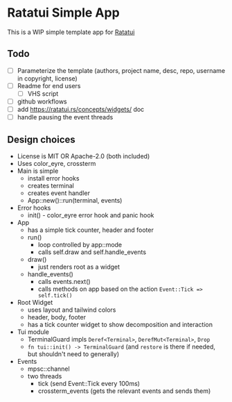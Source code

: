 # Ratatui Simple App

This is a WIP simple template app for [Ratatui]

## Todo

- [ ] Parameterize the template (authors, project name, desc, repo, username in copyright, license)
- [ ] Readme for end users
  - [ ] VHS script
- [ ] github workflows
- [ ] add <https://ratatui.rs/concepts/widgets/> doc
- [ ] handle pausing the event threads

## Design choices

- License is MIT OR Apache-2.0 (both included)
- Uses color_eyre, crossterm
- Main is simple
  - install error hooks
  - creates terminal
  - creates event handler
  - App::new()::run(terminal, events)
- Error hooks
  - init() - color_eyre error hook and panic hook
- App
  - has a simple tick counter, header and footer
  - run()
    - loop controlled by app::mode
    - calls self.draw and self.handle_events
  - draw()
    - just renders root as a widget
  - handle_events()
    - calls events.next()
    - calls methods on app based on the action `Event::Tick => self.tick()`
- Root Widget
  - uses layout and tailwind colors
  - header, body, footer
  - has a tick counter widget to show decomposition and interaction
- Tui module
  - TerminalGuard impls `Deref<Terminal>`, `DerefMut<Terminal>`, `Drop`
  - `fn tui::init() -> TerminalGuard` (and `restore` is there if needed, but shouldn't need to generally)
- Events
  - mpsc::channel
  - two threads
    - tick (send Event::Tick every 100ms)
    - crossterm_events (gets the relevant events and sends them)
  
[Ratatui]: https://ratatui.rs
